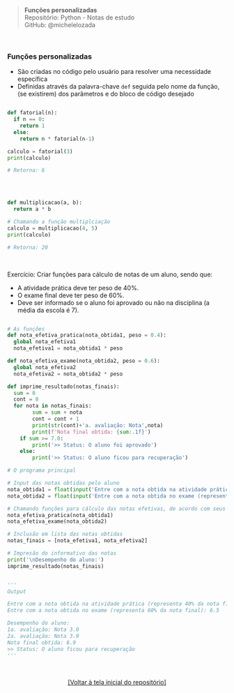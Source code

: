 > **Funções personalizadas**  
> Repositório: Python - Notas de estudo     
> GitHub: @michelelozada
&nbsp;
     
&nbsp;  

### Funções personalizadas 
- São criadas no código pelo usuário para resolver uma necessidade específica  
- Definidas através da palavra-chave `def` seguida pelo nome da função, (se existirem) dos parâmetros e do bloco de código desejado 

```py

def fatorial(n):
  if n == 0:
    return 1
  else:
    return n * fatorial(n-1)

calculo = fatorial(3)
print(calculo)

# Retorna: 6
```
&nbsp;  

```py

def multiplicacao(a, b):
  return a * b

# Chamando a função multiplciação
calculo = multiplicacao(4, 5)  
print(calculo)  

# Retorna: 20
```

&nbsp;  

Exercício: Criar funções para cálculo de notas de um aluno, sendo que:  
- A atividade prática deve ter peso de 40%.  
- O exame final deve ter peso de 60%.  
- Deve ser informado se o aluno foi aprovado ou não na disciplina (a média da escola é 7).  

```py 

# As funções
def nota_efetiva_pratica(nota_obtida1, peso = 0.4):
  global nota_efetiva1
  nota_efetiva1 = nota_obtida1 * peso

def nota_efetiva_exame(nota_obtida2, peso = 0.6):
  global nota_efetiva2
  nota_efetiva2 = nota_obtida2 * peso

def imprime_resultado(notas_finais):
  sum = 0
  cont = 0
  for nota in notas_finais:
		sum = sum + nota
		cont = cont + 1
		print(str(cont)+'a. avaliação: Nota',nota)
		print(f'Nota final obtida: {sum:.1f}')
	if sum >= 7.0:
		print('>> Status: O aluno foi aprovado')
	else:
		print('>> Status: O aluno ficou para recuperação')

# O programa principal

# Input das notas obtidas pelo aluno
nota_obtida1 = float(input('Entre com a nota obtida na atividade prática (representa 40% da nota final): '))
nota_obtida2 = float(input('Entre com a nota obtida no exame (representa 60% da nota final): '))

# Chamando funções para cálculo das notas efetivas, de acordo com seus pesos
nota_efetiva_pratica(nota_obtida1)
nota_efetiva_exame(nota_obtida2)

# Inclusão em lista das notas obtidas
notas_finais = [nota_efetiva1, nota_efetiva2]

# Impresão do informativo das notas
print('\nDesempenho do aluno:')
imprime_resultado(notas_finais)


'''
Output 

Entre com a nota obtida na atividade prática (representa 40% da nota final): 7.5
Entre com a nota obtida no exame (representa 60% da nota final): 6.5

Desempenho do aluno:
1a. avaliação: Nota 3.0
2a. avaliação: Nota 3.9
Nota final obtida: 6.9
>> Status: O aluno ficou para recuperação
'''
```

&nbsp;

<div align="center">
<a href="https://github.com/michelelozada/Python-Study-Notes">[Voltar à tela inicial do repositório]</a>
</div>